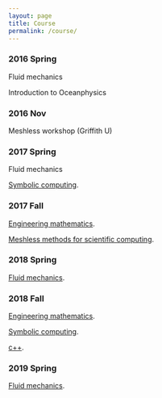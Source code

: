 ```yaml
---
layout: page
title: Course
permalink: /course/
---
```


### 2016 Spring

Fluid mechanics

Introduction to Oceanphysics

### 2016 Nov

Meshless workshop (Griffith U)

### 2017 Spring

Fluid mechanics

[Symbolic computing](https://www.dropbox.com/sh/c2wiut4i2buoaqm/AABf2pWg8jgvEvv15_sVoaama?dl=0).

### 2017 Fall

[Engineering mathematics](https://www.dropbox.com/sh/74dkkpfoizn8yhm/AACQYLsmeb0HRTYA-eUZvGN4a?dl=0).

[Meshless methods for scientific computing](https://www.dropbox.com/sh/d032o54gjyf5629/AABOrLNBIOQLPJ5FlKMykEkla?dl=0).

### 2018 Spring

[Fluid mechanics](https://www.dropbox.com/sh/nvj9qpzeer0b83c/AAAbQ70Ypi129BhgwKRlNvOua?dl=0).

### 2018 Fall

[Engineering mathematics](https://www.dropbox.com/sh/74dkkpfoizn8yhm/AACQYLsmeb0HRTYA-eUZvGN4a?dl=0).

[Symbolic computing](https://www.dropbox.com/sh/c2wiut4i2buoaqm/AABf2pWg8jgvEvv15_sVoaama?dl=0).

[c++](https://www.dropbox.com/sh/x4bj6z4lzmhl3gi/AADopHSMEgy-5jyMS_wG4LOfa?dl=0).

### 2019 Spring

[Fluid mechanics](https://www.dropbox.com/sh/nvj9qpzeer0b83c/AAAbQ70Ypi129BhgwKRlNvOua?dl=0).
